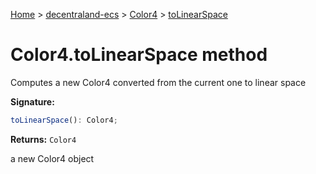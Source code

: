[Home](./index) &gt; [decentraland-ecs](./decentraland-ecs.md) &gt; [Color4](./decentraland-ecs.color4.md) &gt; [toLinearSpace](./decentraland-ecs.color4.tolinearspace.md)

# Color4.toLinearSpace method

Computes a new Color4 converted from the current one to linear space

**Signature:**
```javascript
toLinearSpace(): Color4;
```
**Returns:** `Color4`

a new Color4 object
